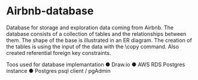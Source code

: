 # Airbnb-database

Database for storage and exploration data coming from Airbnb. The database consists of a collection of tables and the relationships between them. 
The shape of the base is illustrated in an ER diagram. The creation of the tables is using the input of the data with the \copy command. 
Also created referential foreign key constraints.

Toos used for database implemantation
● Draw.io
● AWS RDS Postgres instance
● Postgres psql client / pgAdmin
